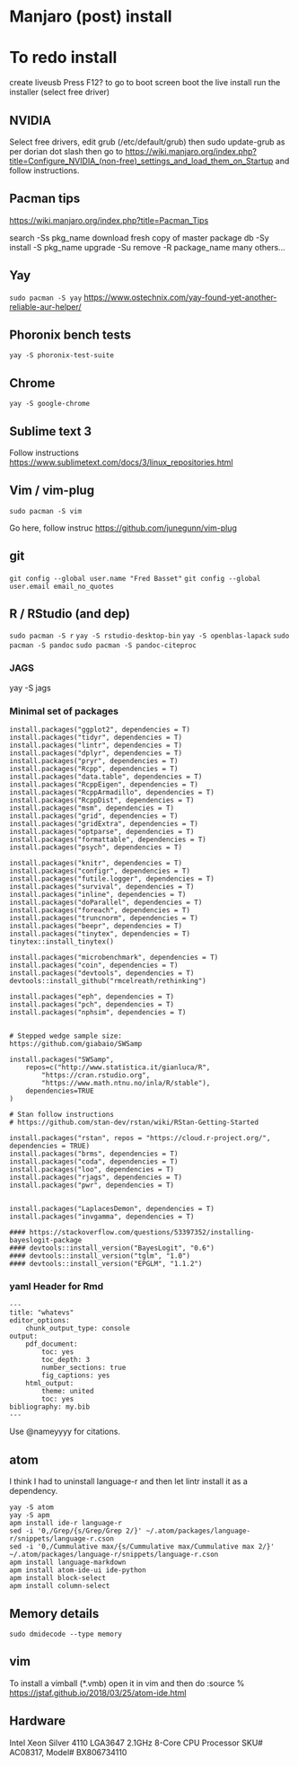 
# Manjaro (post) install

# To redo install 
create liveusb
Press F12? to go to boot screen
boot the live install
run the installer (select free driver)

## NVIDIA

Select free drivers, edit grub (/etc/default/grub) then sudo update-grub as per dorian dot slash then go to https://wiki.manjaro.org/index.php?title=Configure_NVIDIA_(non-free)_settings_and_load_them_on_Startup and follow instructions.

## Pacman tips

https://wiki.manjaro.org/index.php?title=Pacman_Tips

search -Ss pkg_name
download fresh copy of master package db -Sy
install -S pkg_name
upgrade -Su
remove -R package_name
many others...

## Yay

`sudo pacman -S yay`
https://www.ostechnix.com/yay-found-yet-another-reliable-aur-helper/

## Phoronix bench tests

`yay -S phoronix-test-suite`

## Chrome

`yay -S google-chrome`
## Sublime text 3

Follow instructions
https://www.sublimetext.com/docs/3/linux_repositories.html

## Vim / vim-plug

`sudo pacman -S vim`

Go here, follow instruc
https://github.com/junegunn/vim-plug

## git


`git config --global user.name "Fred Basset"`
`git config --global user.email email_no_quotes`


## R / RStudio (and dep)

`sudo pacman -S r`
`yay -S rstudio-desktop-bin`
`yay -S openblas-lapack`
`sudo pacman -S pandoc`
`sudo pacman -S pandoc-citeproc`


### JAGS

yay -S jags

### Minimal set of packages

```
install.packages("ggplot2", dependencies = T)
install.packages("tidyr", dependencies = T)
install.packages("lintr", dependencies = T)
install.packages("dplyr", dependencies = T)
install.packages("pryr", dependencies = T)
install.packages("Rcpp", dependencies = T)
install.packages("data.table", dependencies = T)
install.packages("RcppEigen", dependencies = T)
install.packages("RcppArmadillo", dependencies = T)
install.packages("RcppDist", dependencies = T)
install.packages("msm", dependencies = T)
install.packages("grid", dependencies = T)
install.packages("gridExtra", dependencies = T)
install.packages("optparse", dependencies = T)
install.packages("formattable", dependencies = T)
install.packages("psych", dependencies = T)

install.packages("knitr", dependencies = T)
install.packages("configr", dependencies = T)
install.packages("futile.logger", dependencies = T)
install.packages("survival", dependencies = T)
install.packages("inline", dependencies = T)
install.packages("doParallel", dependencies = T)
install.packages("foreach", dependencies = T)
install.packages("truncnorm", dependencies = T)
install.packages("beepr", dependencies = T)
install.packages("tinytex", dependencies = T)
tinytex::install_tinytex()

install.packages("microbenchmark", dependencies = T)
install.packages("coin", dependencies = T)
install.packages("devtools", dependencies = T)
devtools::install_github("rmcelreath/rethinking")

install.packages("eph", dependencies = T)
install.packages("pch", dependencies = T)
install.packages("nphsim", dependencies = T)


# Stepped wedge sample size:
https://github.com/giabaio/SWSamp

install.packages("SWSamp",
	repos=c("http://www.statistica.it/gianluca/R",
		"https://cran.rstudio.org",
		"https://www.math.ntnu.no/inla/R/stable"),
	dependencies=TRUE
)

# Stan follow instructions
# https://github.com/stan-dev/rstan/wiki/RStan-Getting-Started

install.packages("rstan", repos = "https://cloud.r-project.org/", dependencies = TRUE)
install.packages("brms", dependencies = T)
install.packages("coda", dependencies = T)
install.packages("loo", dependencies = T)
install.packages("rjags", dependencies = T)
install.packages("pwr", dependencies = T)


install.packages("LaplacesDemon", dependencies = T)
install.packages("invgamma", dependencies = T)

#### https://stackoverflow.com/questions/53397352/installing-bayeslogit-package
#### devtools::install_version("BayesLogit", "0.6")
#### devtools::install_version("tglm", "1.0")
#### devtools::install_version("EPGLM", "1.1.2")
```


### yaml Header for Rmd

```
---
title: "whatevs"
editor_options:
	chunk_output_type: console
output:
	pdf_document:
		toc: yes
		toc_depth: 3
		number_sections: true
		fig_captions: yes
	html_output:
		theme: united
		toc: yes
bibliography: my.bib
---
```

Use @nameyyyy for citations.

## atom


I think I had to uninstall language-r and then let lintr install it as a dependency.

```
yay -S atom
yay -S apm
apm install ide-r language-r
sed -i '0,/Grep/{s/Grep/Grep 2/}' ~/.atom/packages/language-r/snippets/language-r.cson
sed -i '0,/Cummulative max/{s/Cummulative max/Cummulative max 2/}' ~/.atom/packages/language-r/snippets/language-r.cson
apm install language-markdown
apm install atom-ide-ui ide-python
apm install block-select
apm install column-select
```

## Memory details

`sudo dmidecode --type memory`


## vim

To install a vimball (*.vmb) open it in vim and then do :source %
https://jstaf.github.io/2018/03/25/atom-ide.html

## Hardware


Intel Xeon Silver 4110 LGA3647 2.1GHz 8-Core CPU Processor
SKU# AC08317, Model# BX806734110
